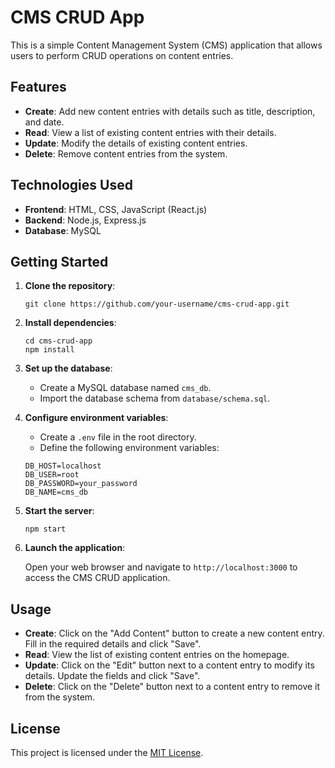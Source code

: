 # CMS CRUD App

This is a simple Content Management System (CMS) application that allows users to perform CRUD operations on content entries.

## Features

- **Create**: Add new content entries with details such as title, description, and date.
- **Read**: View a list of existing content entries with their details.
- **Update**: Modify the details of existing content entries.
- **Delete**: Remove content entries from the system.

## Technologies Used

- **Frontend**: HTML, CSS, JavaScript (React.js)
- **Backend**: Node.js, Express.js
- **Database**: MySQL

## Getting Started

1. **Clone the repository**:

    ```
    git clone https://github.com/your-username/cms-crud-app.git
    ```

2. **Install dependencies**:

    ```
    cd cms-crud-app
    npm install
    ```

3. **Set up the database**:

    - Create a MySQL database named `cms_db`.
    - Import the database schema from `database/schema.sql`.

4. **Configure environment variables**:

    - Create a `.env` file in the root directory.
    - Define the following environment variables:

    ```
    DB_HOST=localhost
    DB_USER=root
    DB_PASSWORD=your_password
    DB_NAME=cms_db
    ```

5. **Start the server**:

    ```
    npm start
    ```

6. **Launch the application**:

    Open your web browser and navigate to `http://localhost:3000` to access the CMS CRUD application.

## Usage

- **Create**: Click on the "Add Content" button to create a new content entry. Fill in the required details and click "Save".
- **Read**: View the list of existing content entries on the homepage.
- **Update**: Click on the "Edit" button next to a content entry to modify its details. Update the fields and click "Save".
- **Delete**: Click on the "Delete" button next to a content entry to remove it from the system.

## License

This project is licensed under the [MIT License](LICENSE).
